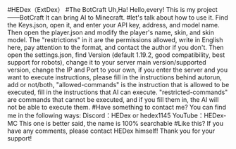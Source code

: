 #HEDex（ExtDex）
#The BotCraft
Uh,Ha!
Hello,every! This is my project ——BotCraft
It can bring AI to Minecraft.
#let's talk about how to use it.
 Find the Keys.json, open it, and enter your API key, address, and model name. Then open the player.json and modify the player's name, skin, and skin model. The "restrictions" in it are the permissions allowed, write in English here, pay attention to the format, and contact the author if you don't. Then open the settings.json, find Version (default 1.19.2, good compatibility, best support for robots), change it to your server main version/supported version, change the IP and Port to your own, if you enter the server and you want to execute instructions, please fill in the instructions behind autorun, add or not/both, "allowed-commands" is the instruction that is allowed to be executed, fill in the instructions that AI can execute. "restricted-commands" are commands that cannot be executed, and if you fill them in, the AI will not be able to execute them.
#Have something to contact me?
You can find me in the following ways:
Discord：HEDex
or hedex1145
YouTube：HEDex-MC
This one is better said, the name is 100% searchable
#Like this? If you have any comments, please contact HEDex himself!
Thank you for your support!